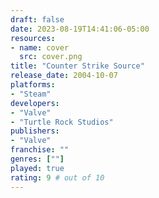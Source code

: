 ```yaml
---
draft: false
date: 2023-08-19T14:41:06-05:00
resources:
- name: cover
  src: cover.png
title: "Counter Strike Source"
release_date: 2004-10-07
platforms:
- "Steam"
developers: 
- "Valve"
- "Turtle Rock Studios"
publishers:
- "Valve"
franchise: ""
genres: [""]
played: true
rating: 9 # out of 10
---
```


